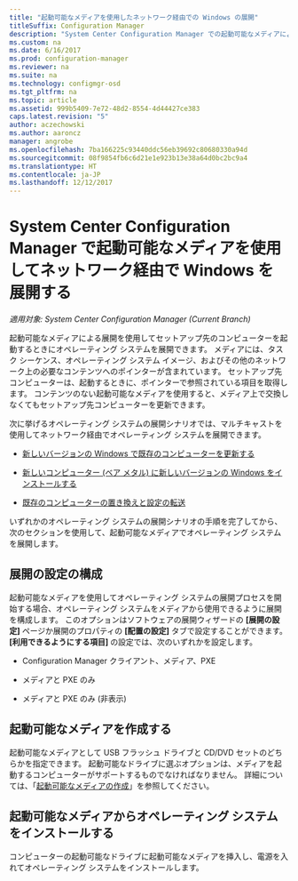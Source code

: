 ```yaml
---
title: "起動可能なメディアを使用したネットワーク経由での Windows の展開"
titleSuffix: Configuration Manager
description: "System Center Configuration Manager での起動可能なメディアによる展開を使用して、セットアップ先のコンピューターの起動と同時にオペレーティング システムを展開できます。"
ms.custom: na
ms.date: 6/16/2017
ms.prod: configuration-manager
ms.reviewer: na
ms.suite: na
ms.technology: configmgr-osd
ms.tgt_pltfrm: na
ms.topic: article
ms.assetid: 999b5409-7e72-48d2-8554-4d44427ce383
caps.latest.revision: "5"
author: aczechowski
ms.author: aaroncz
manager: angrobe
ms.openlocfilehash: 7ba166225c93440ddc56eb39692c80680330a94d
ms.sourcegitcommit: 08f9854fb6c6d21e1e923b13e38a64d0bc2bc9a4
ms.translationtype: HT
ms.contentlocale: ja-JP
ms.lasthandoff: 12/12/2017
---
```

# <a name="use-bootable-media-to-deploy-windows-over-the-network-with-system-center-configuration-manager"></a>System Center Configuration Manager で起動可能なメディアを使用してネットワーク経由で Windows を展開する

*適用対象: System Center Configuration Manager (Current Branch)*

起動可能なメディアによる展開を使用してセットアップ先のコンピューターを起動するときにオペレーティング システムを展開できます。 メディアには、タスク シーケンス、オペレーティング システム イメージ、およびその他のネットワーク上の必要なコンテンツへのポインターが含まれています。 セットアップ先コンピューターは、起動するときに、ポインターで参照されている項目を取得します。 コンテンツのない起動可能なメディアを使用すると、メディア上で交換しなくてもセットアップ先コンピューターを更新できます。

次に挙げるオペレーティング システムの展開シナリオでは、マルチキャストを使用してネットワーク経由でオペレーティング システムを展開できます。

-   [新しいバージョンの Windows で既存のコンピューターを更新する](refresh-an-existing-computer-with-a-new-version-of-windows.md)

-   [新しいコンピューター (ベア メタル) に新しいバージョンの Windows をインストールする](install-new-windows-version-new-computer-bare-metal.md)  

-   [既存のコンピューターの置き換えと設定の転送](replace-an-existing-computer-and-transfer-settings.md)  

いずれかのオペレーティング システムの展開シナリオの手順を完了してから、次のセクションを使用して、起動可能なメディアでオペレーティング システムを展開します。  

## <a name="configure-deployment-settings"></a>展開の設定の構成  
起動可能なメディアを使用してオペレーティング システムの展開プロセスを開始する場合、オペレーティング システムをメディアから使用できるように展開を構成します。 このオプションはソフトウェアの展開ウィザードの **[展開の設定]** ページか展開のプロパティの **[配置の設定]** タブで設定することができます。 **[利用できるようにする項目]** の設定では、次のいずれかを設定します。

-   Configuration Manager クライアント、メディア、PXE

-   メディアと PXE のみ

-   メディアと PXE のみ (非表示)

## <a name="create-the-bootable-media"></a>起動可能なメディアを作成する
起動可能なメディアとして USB フラッシュ ドライブと CD/DVD セットのどちらかを指定できます。 起動可能なドライブに選ぶオプションは、メディアを起動するコンピューターがサポートするものでなければなりません。 詳細については、「[起動可能なメディアの作成](create-bootable-media.md)」を参照してください。  

##  <a name="BKMK_Deploy"></a> 起動可能なメディアからオペレーティング システムをインストールする  
コンピューターの起動可能なドライブに起動可能なメディアを挿入し、電源を入れてオペレーティング システムをインストールします。
